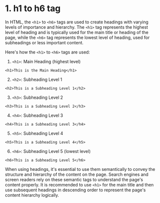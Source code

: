 # 1. h1 to h6 tag
In HTML, the `<h1>` to `<h6>` tags are used to create headings with varying levels of importance and hierarchy. The `<h1>` tag represents the highest level of heading and is typically used for the main title or heading of the page, while the `<h6>` tag represents the lowest level of heading, used for subheadings or less important content.

Here's how the `<h1>` to `<h6>` tags are used:

1. `<h1>`: Main Heading (highest level)

```
<h1>This is the Main Heading</h1>
```

2. `<h2>`: Subheading Level 1

```
<h2>This is a Subheading Level 1</h2>
```

3. `<h3>`: Subheading Level 2

```
<h3>This is a Subheading Level 2</h3>
```

4. `<h4>`: Subheading Level 3

```
<h4>This is a Subheading Level 3</h4>
```

5. `<h5>`: Subheading Level 4

```
<h5>This is a Subheading Level 4</h5>
```

6. `<h6>`: Subheading Level 5 (lowest level)

```
<h6>This is a Subheading Level 5</h6>
```

When using headings, it's essential to use them semantically to convey the structure and hierarchy of the content on the page. Search engines and screen readers rely on these semantic tags to understand the page's content properly. It is recommended to use `<h1>` for the main title and then use subsequent headings in descending order to represent the page's content hierarchy logically.

